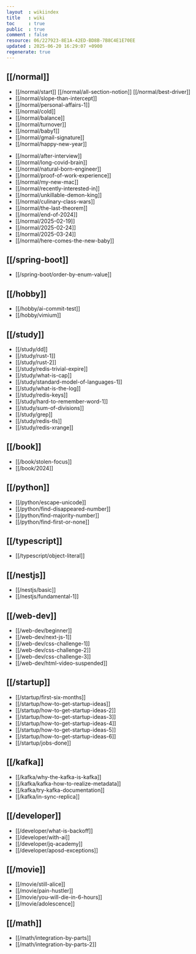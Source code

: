 ```yaml
---
layout  : wikiindex
title   : wiki
toc     : true
public  : true
comment : false
resource: 06/227923-8E1A-42ED-BD8B-7B8C4E1E70EE
updated : 2025-06-20 16:29:07 +0900
regenerate: true
---
```


## [[/normal]]
* [[/normal/start]] [[/normal/all-section-notion]] [[/normal/best-driver]]
* [[/normal/slope-than-intercept]]
* [[/normal/personal-affairs-1]]
* [[/normal/cold]]
* [[/normal/balance]]
* [[/normal/turnover]]
* [[/normal/baby1]]
* [[/normal/gmail-signature]]
* [[/normal/happy-new-year]]
- [[/normal/after-interview]]
- [[/normal/long-covid-brain]]
- [[/normal/natural-born-engineer]]
- [[/normal/proof-of-work-experience]]
- [[/normal/my-new-mac]]
- [[/normal/recently-interested-in]]
- [[/normal/unkillable-demon-king]]
- [[/normal/culinary-class-wars]]
- [[/normal/the-last-theorem]]
- [[/normal/end-of-2024]]
- [[/normal/2025-02-19]]
- [[/normal/2025-02-24]]
- [[/normal/2025-03-24]]
- [[/normal/here-comes-the-new-baby]]


## [[/spring-boot]]
* [[/spring-boot/order-by-enum-value]]

## [[/hobby]]
* [[/hobby/ai-commit-test]]
* [[/hobby/vimium]]

## [[/study]]
- [[/study/dd]]
- [[/study/rust-1]]
- [[/study/rust-2]]
- [[/study/redis-trivial-expire]]
- [[/study/what-is-cap]]
- [[/study/standard-model-of-languages-1]]
- [[/study/what-is-the-log]]
- [[/study/redis-keys]]
- [[/study/hard-to-remember-word-1]]
- [[/study/sum-of-divisions]]
- [[/study/grep]]
- [[/study/redis-tls]]
- [[/study/redis-xrange]]

## [[/book]]
- [[/book/stolen-focus]]
- [[/book/2024]]

## [[/python]]
- [[/python/escape-unicode]]
- [[/python/find-disappeared-number]]
- [[/python/find-majority-number]]
- [[/python/find-first-or-none]]

## [[/typescript]]
- [[/typescript/object-literal]]

## [[/nestjs]]
- [[/nestjs/basic]]
- [[/nestjs/fundamental-1]]

## [[/web-dev]]
- [[/web-dev/beginner]]
- [[/web-dev/next-js-1]]
- [[/web-dev/css-challenge-1]]
- [[/web-dev/css-challenge-2]]
- [[/web-dev/css-challenge-3]]
- [[/web-dev/html-video-suspended]]

## [[/startup]]
- [[/startup/first-six-months]]
- [[/startup/how-to-get-startup-ideas]]
- [[/startup/how-to-get-startup-ideas-2]]
- [[/startup/how-to-get-startup-ideas-3]]
- [[/startup/how-to-get-startup-ideas-4]]
- [[/startup/how-to-get-startup-ideas-5]]
- [[/startup/how-to-get-startup-ideas-6]]
- [[/startup/jobs-done]]

## [[/kafka]]
- [[/kafka/why-the-kafka-is-kafka]]
- [[/kafka/kafka-how-to-realize-metadata]]
- [[/kafka/try-kafka-documentation]]
- [[/kafka/in-sync-replica]]

## [[/developer]]
- [[/developer/what-is-backoff]]
- [[/developer/with-ai]]
- [[/developer/jq-academy]]
- [[/developer/aposd-exceptions]]

## [[/movie]]
- [[/movie/still-alice]]
- [[/movie/pain-hustler]]
- [[/movie/you-will-die-in-6-hours]]
- [[/movie/adolescence]]

## [[/math]]
- [[/math/integration-by-parts]]
- [[/math/integration-by-parts-2]]
